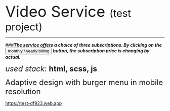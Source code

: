 <font size="10">Video Service <font size="6">(test project)</font></font>
___
###***The service offers a choice of three subscriptions. By clicking on the <button name="button">monthly / yearly billing</button> button, the subscription price is changing by actual.***

<font size="5">*used stack:* **html, scss, js**</font>

<font size="5">Adaptive design with burger menu in mobile resolution</font>

https://test-df923.web.app